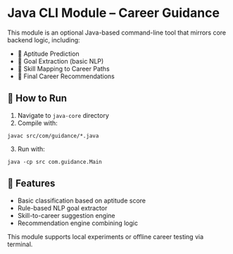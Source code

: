 # Java CLI Module – Career Guidance

This module is an optional Java-based command-line tool that mirrors core backend logic, including:
- 🎯 Aptitude Prediction
- 🧠 Goal Extraction (basic NLP)
- 🧩 Skill Mapping to Career Paths
- 🔁 Final Career Recommendations

## 🔧 How to Run

1. Navigate to `java-core` directory
2. Compile with:
```
javac src/com/guidance/*.java
```
3. Run with:
```
java -cp src com.guidance.Main
```

## 🧠 Features

- Basic classification based on aptitude score
- Rule-based NLP goal extractor
- Skill-to-career suggestion engine
- Recommendation engine combining logic

This module supports local experiments or offline career testing via terminal.